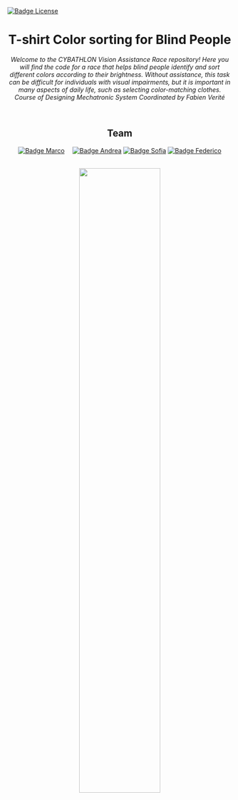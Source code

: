 [![Badge License]][license]

<div align = center>

# T-shirt Color sorting for Blind People

_Welcome to the CYBATHLON Vision Assistance Race repository! Here you will find the code for a race that helps blind people identify and sort different colors according to their brightness. Without assistance, this task can be difficult for individuals with visual impairments, but it is important in many aspects of daily life, such as selecting color-matching clothes._ <br>
_Course of Designing Mechatronic System Coordinated by Fabien Verité_

<br>

## Team

[![Badge Marco]][marco] 
[![Badge Andrea]][andrea]
[![Badge Sofia]][sofia]
[![Badge Federico]][federico]

<br>


<img src="https://user-images.githubusercontent.com/47824890/213506874-16201128-3250-4c21-adf6-4f93361fd6d3.png" data-canonical-src="https://user-images.githubusercontent.com/47824890/213506874-16201128-3250-4c21-adf6-4f93361fd6d3.png" width="60%"/>

<!----------------------------------------------------------------------------->

[andrea]: https://github.com/gianandry
[marco]: https://github.com/marco-milanesi
[sofia]: https://github.com/sofiatoss
[federico]: https://github.com/fedichicco
[license]: LICENSE

<!---------------------------------{ Badges }---------------------------------->

[badge license]: https://img.shields.io/badge/License-MIT-yellow.svg?style=for-the-badge
[badge andrea]: https://img.shields.io/badge/Andrea_Campanelli-8a61c7?style=for-the-badge
[badge marco]: https://img.shields.io/badge/Marco_Milanesi-4776c1?style=for-the-badge
[badge sofia]: https://img.shields.io/badge/Sofia_Toscano-2930c1?style=for-the-badge
[badge federico]: https://img.shields.io/badge/Federico_Scassola-9cf?style=for-the-badge
